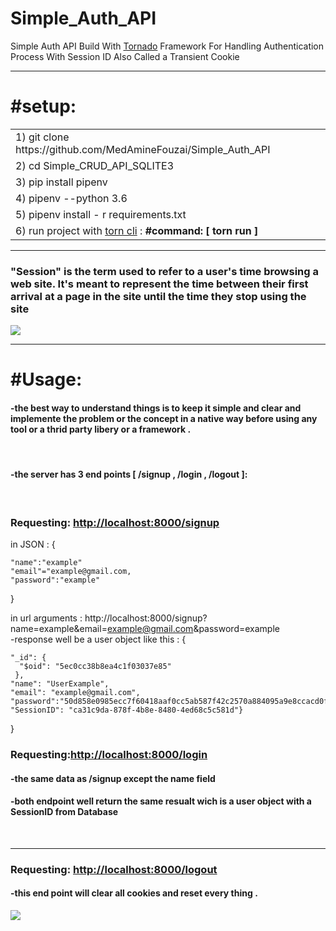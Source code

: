 # Simple_Auth_API
Simple Auth API  Build With  <a href="https://www.tornadoweb.org/en/stable/">Tornado</a>  Framework For Handling Authentication Process With Session ID Also Called a Transient Cookie

<hr>
<h1>#setup:</h1>
<table>
<tr>
<td> 1)  git clone https://github.com/MedAmineFouzai/Simple_Auth_API </td>
</tr>
<tr>
<td> 2) cd Simple_CRUD_API_SQLITE3</td>
</tr>
<tr>
<td> 3) pip install pipenv</td>
</tr>
</tr>
<td> 4) pipenv --python 3.6</td>
</tr>
<tr>
<td> 5) pipenv install - r requirements.txt</td>
</tr>
<tr>
  <td>
    6) run project with <a href="https://pypi.org/project/torn/">torn cli</a> : <b>#command: [ torn run ] </b>  </td>
 </tr>
</table>
<hr>
<h3>"Session" is the term used to refer to a user's time browsing a web site. It's meant to represent the time between their first arrival at a page in the site until the time they stop using the site</h3>
<img src="https://github.com/MedAmineFouzai/Simple_Auth_API/blob/master/Captures/easy.jpg">
<hr>
<h1>#Usage:</h1>
<h4>-the best way to understand things is to keep it simple and clear and implemente the problem or the concept in a native way  before using any tool or a thrid party libery or a framework .</h4>
<br>
<h4>-the server has 3 end points [ /signup , /login , /logout ]:</h4>
<br>
<h3>Requesting: <a href="http://localhost:8000/signup">http://localhost:8000/signup</a> </h3>

 in JSON : {
  
    "name":"example"
    "email"="example@gmail.com,
    "password":"example"
  }<br>

in url arguments : http://localhost:8000/signup?name=example&email=example@gmail.com&password=example
<br>
-response well be a user object like this :
  {
  
    "_id": {
      "$oid": "5ec0cc38b8ea4c1f03037e85"
     }, 
    "name": "UserExample", 
    "email": "example@gmail.com", 
    "password":"50d858e0985ecc7f60418aaf0cc5ab587f42c2570a884095a9e8ccacd0f6545c", 
    "SessionID": "ca31c9da-878f-4b8e-8480-4ed68c5c581d"}
   }
<h3>Requesting:<a href="http://localhost:8000/login">http://localhost:8000/login</a> </h3>
<h4>-the same data as /signup except the name field </h4>
<h4>-both endpoint well return the same resualt wich is a user object with a SessionID from Database </h4>
<br>
<hr>
<h3>Requesting: <a href="http://localhost:8000/logout"> http://localhost:8000/logout </a> </h3>
<h4>-this end point will clear all cookies and reset every thing .</h4>
<img src="https://github.com/MedAmineFouzai/Simple_Auth_API/blob/master/Captures/Capture.PNG">


